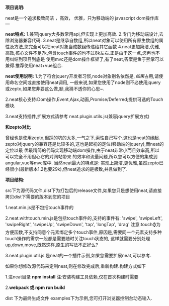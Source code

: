 **项目说明:**

neat是一个追求极致简洁 ，高效， 优雅，只为移动端的 javascript dom操作库 —

**neat特点:**
1.兼容jquery大多数常用api,但实现上更加高效.
2.专门为移动端设计,去除浏览器兼容代码.
3.neat是继承自数组,所以neat对象可以使用所有原生数组的属性及方法,您完全可以把neat对象当成数组传递给其它函数
4.neat更加简洁,优雅,高效,核心文件不足7k,包含touch事件的也不过8k左右.正是由于这一点,您再也不用纠结到项目到底是
使用mvc还是dom操作框架了,有了neat,答案是鱼于熊掌可以兼得.推荐使用neat+vue组合.

**neat使用说明:**
1.为了符合jquery开发者习惯,node对象别名依然是$,如果$占用,请使用命名空间或直接使用neat调用,
一般来说,如果您使用了node则不必使用jquery或zepto,如果您非要这么做,额,我猜不透你的心思~.

2.neat核心支持:Dom操作,Event,Ajax,动画,Promise/Deferred;提供可选的Touch模块.

3.neat支持插件,扩展方式请参考 neat.plugin.utils.js(兼容jquery扩展方式)

**和zepto对比**

曾经也是使用zepto,但踩的坑的太多,一气之下,索性自己写个.这也是neat的缘起.
zepto对jquery的兼容还是比较多的,这也是起初的定位(移动端的jquery),而neat的定位以最
优最精简的代码实现移动端dom操作,由于neat非常小而且效率高,所以可以完全不用但心它的对网站带来
的效率和流量问题,所以您可以方便的集成到angular,vue等mvc库中.
当然neat最大的特点是:
实现上简洁,更优雅,虽然zepto已经很小(最新版本1.2也要29k),但neat追求的是极致,并且做到了.

**项目结构:**

src下为源代码文件,dist下为打包后的release文件,如果您只是想使用neat,请直接拷贝dist下需要的版本到您的项目

1.neat.min.js是不包括touch事件的

2.neat.withtouch.min.js是包括touch事件的,支持的事件有:
 'swipe', 'swipeLeft', 'swipeRight', 'swipeUp', 'swipeDown', 'tap', 'longTap', 'drag'
 注意:touch⌚️为方便函数,不支持同意个元素绑定多个touch事件,原因是,需要同一个元素支持多种touch操作的需求一般都是需要随时关注touch状态的,
 这样就需要分别处理up,down,move,既然这样,原生的写法不正好么?

3.neat.plugin.util.js 是neat的一个插件示例,如果您需要扩展neat,可以参考.

如果你想修改源代码来定制neat,则在修改完成后,重新构建.构建方式如下

1.进neat目录 **npm install**
注:安装构建工具依赖,仅在首次构建时需要

2.**webpack 或 npm run build**

dist 下为最终生成文件
examples下为示例,您可打开浏览器控制台动态输入.


